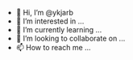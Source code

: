 - 👋 Hi, I’m @ykjarb
- 👀 I’m interested in ...
- 🌱 I’m currently learning ...
- 💞️ I’m looking to collaborate on ...
- 📫 How to reach me ...

<!---
ykjarb/ykjarb is a ✨ special ✨ repository because its `README.md` (this file) appears on your GitHub profile.
You can click the Preview link to take a look at your changes.
--->
